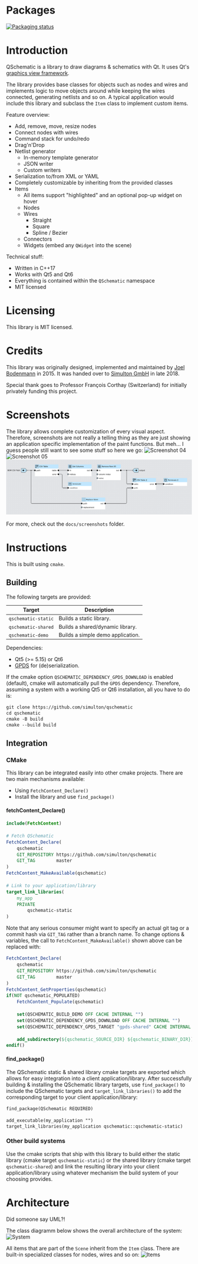 # Packages
[![Packaging status](https://repology.org/badge/vertical-allrepos/qschematic.svg)](https://repology.org/project/qschematic/versions)

# Introduction
QSchematic is a library to draw diagrams & schematics with Qt. It uses Qt's [graphics view framework](http://doc.qt.io/qt-5/graphicsview.html).

The library provides base classes for objects such as nodes and wires and implements logic to move objects around while keeping the wires connected, generating netlists and so on. A typical application would include this library and subclass the `Item` class to implement custom items.

Feature overview:
  - Add, remove, move, resize nodes
  - Connect nodes with wires
  - Command stack for undo/redo
  - Drag'n'Drop
  - Netlist generator
    - In-memory template generator
    - JSON writer
    - Custom writers
  - Serialization to/from XML or YAML
  - Completely customizable by inheriting from the provided classes
  - Items
    - All items support "highlighted" and an optional pop-up widget on hover
    - Nodes
    - Wires
      - Straight
      - Square
      - Spline / Bezier
    - Connectors
    - Widgets (embed any `QWidget` into the scene)

Technical stuff:
  - Written in C++17
  - Works with Qt5 and Qt6
  - Everything is contained within the `QSchematic` namespace
  - MIT licensed

# Licensing
This library is MIT licensed.

# Credits
This library was originally designed, implemented and maintained by [Joel Bodenmann](https://github.com/tectu) in 2015. It was handed over to [Simulton GmbH](https://simulton.com) in late 2018. 

Special thank goes to Professor François Corthay (Switzerland) for initially privately funding this project.

# Screenshots
The library allows complete customization of every visual aspect. Therefore, screenshots are not really a telling thing as they are just showing an application specific implementation of the paint functions. But meh... I guess people still want to see some stuff so here we go:
![Screenshot 04](docs/screenshots/screenshot_04.png)
![Screenshot 05](docs/screenshots/screenshot_05.png)
![Screenshot 06](docs/screenshots/screenshot_06.png)

For more, check out the `docs/screenshots` folder.

# Instructions
This is built using `cmake`.

## Building
The following targets are provided:

| Target              | Description                       |
|---------------------|-----------------------------------|
| `qschematic-static` | Builds a static library.          | 
| `qschematic-shared` | Builds a shared/dynamic library.  | 
| `qschematic-demo`   | Builds a simple demo application. | 

Dependencies:
  - Qt5 (>= 5.15) or Qt6
  - [GPDS](https://gpds.simulton.com) for (de)serialization.

If the cmake option `QSCHEMATIC_DEPENDENCY_GPDS_DOWNLOAD` is enabled (default), cmake will automatically pull the `GPDS` dependency.
Therefore, assuming a system with a working Qt5 or Qt6 installation, all you have to do is:

```shell
git clone https://github.com/simulton/qschematic
cd qschematic
cmake -B build
cmake --build build
```

## Integration

### CMake
This library can be integrated easily into other cmake projects. There are two main mechanisms available:
- Using `FetchContent_Declare()`
- Install the library and use `find_package()`

#### fetchContent_Declare()
```cmake
include(FetchContent)

# Fetch QSchematic
FetchContent_Declare(
    qschematic
    GIT_REPOSITORY https://github.com/simulton/qschematic
    GIT_TAG        master
)
FetchContent_MakeAvailable(qschematic)

# Link to your application/library
target_link_libraries(
    my_app
    PRIVATE
        qschematic-static
)
```
Note that any serious consumer might want to specify an actual git tag or a commit hash via `GIT_TAG` rather than a branch name.
To change options & variables, the call to `FetchContent_MakeAvailable()` shown above can be replaced with:
```cmake
FetchContent_Declare(
    qschematic
    GIT_REPOSITORY https://github.com/simulton/qschematic
    GIT_TAG        master
)
FetchContent_GetProperties(qschematic)
if(NOT qschematic_POPULATED)
    FetchContent_Populate(qschematic)
    
    set(QSCHEMATIC_BUILD_DEMO OFF CACHE INTERNAL "")
    set(QSCHEMATIC_DEPENDENCY_GPDS_DOWNLOAD OFF CACHE INTERNAL "")
    set(QSCHEMATIC_DEPENDENCY_GPDS_TARGET "gpds-shared" CACHE INTERNAL "")
    
    add_subdirectory(${qschematic_SOURCE_DIR} ${qschematic_BINARY_DIR})
endif()
```

#### find_package()
The QSchematic static & shared library cmake targets are exported which allows for easy integration into a client application/library.
After successfully building & installing the QSchematic library targets, use `find_package()` to include the QSchematic targets and `target_link_libraries()` to add the corresponding target to your client application/library:
```
find_package(QSchematic REQUIRED)

add_executable(my_application "")
target_link_libraries(my_application qschematic::qschematic-static)
```

### Other build systems
Use the cmake scripts that ship with this library to build either the static library (cmake target `qschematic-static`) or the shared library (cmake target `qschematic-shared`) and link the resulting library into your client application/library using whatever mechanism the build system of your choosing provides.

# Architecture
Did someone say UML?!

The class diagramm below shows the overall architecture of the system:
![System](https://github.com/simulton/QSchematic/blob/master/docs/uml/export/jpg/Model!QSchematic!System_1.jpg?raw=true)

All items that are part of the `Scene` inherit from the `Item` class. There are built-in specialized classes for nodes, wires and so on:
![Items](https://github.com/simulton/QSchematic/blob/master/docs/uml/export/jpg/Model!QSchematic!Items_0.jpg?raw=true)
